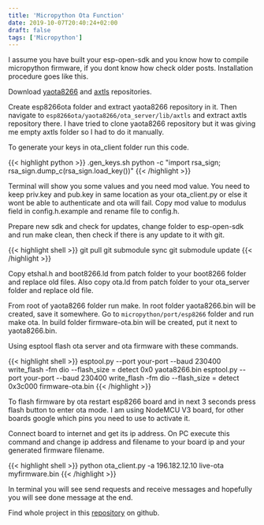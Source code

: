 ```yaml
---
title: 'Micropython Ota Function'
date: 2019-10-07T20:40:24+02:00
draft: false
tags: ['Micropython']
---
```


I assume you have built your esp-open-sdk and you know how to compile
micropython firmware, if you dont know how check older posts. Installation
procedure goes like this.

Download [yaota8266](https://github.com/pfalcon/yaota8266) and
[axtls](https://github.com/pfalcon/axtls/tree/3c6b62b718427c03c345ee15be9bb66959a34ccd)
repositories.

Create esp8266ota folder and extract yaota8266 repository in it. Then navigate
to `esp8266ota/yaota8266/ota_server/lib/axtls` and extract axtls repository
there. I have tried to clone yaota8266 repository but it was giving me empty
axtls folder so I had to do it manually.

To generate your keys in ota_client folder run this code.

{{< highlight python >}} .gen_keys.sh python -c "import rsa_sign;
rsa_sign.dump_c(rsa_sign.load_key())" {{< /highlight >}}

Terminal will show you some values and you need mod value. You need to keep
priv.key and pub.key in same location as your ota_client.py or else it wont be
able to authenticate and ota will fail. Copy mod value to modulus field in
config.h.example and rename file to config.h.

Prepare new sdk and check for updates, change folder to esp-open-sdk and run
make clean, then check if there is any update to it with git.

{{< highlight shell >}} git pull git submodule sync git submodule update
{{< /highlight >}}

Copy etshal.h and boot8266.ld from patch folder to your boot8266 folder and
replace old files. Also copy ota.ld from patch folder to your ota_server folder
and replace old file.

From root of yaota8266 folder run make. In root folder yaota8266.bin will be
created, save it somewhere. Go to `micropython/port/esp8266` folder and run make
ota. In build folder firmware-ota.bin will be created, put it next to
yaota8266.bin.

Using esptool flash ota server and ota firmware with these commands.

{{< highlight shell >}} esptool.py --port your-port --baud 230400 write_flash
-fm dio --flash_size = detect 0x0 yaota8266.bin esptool.py --port your-port
--baud 230400 write_flash -fm dio --flash_size = detect 0x3c000 firmware-ota.bin
{{< /highlight >}}

To flash firmware by ota restart esp8266 board and in next 3 seconds press flash
button to enter ota mode. I am using NodeMCU V3 board, for other boards google
which pins you need to use to activate it.

Connect board to internet and get its ip address. On PC execute this command and
change ip address and filename to your board ip and your generated firmware
filename.

{{< highlight shell >}} python ota_client.py -a 196.182.12.10 live-ota
myfirmware.bin {{< /highlight >}}

In terminal you will see send requests and receive messages and hopefully you
will see done message at the end.

Find whole project in this
[repository](https://github.com/nenadfilipovic/esp8266-micropython-ota) on
github.
